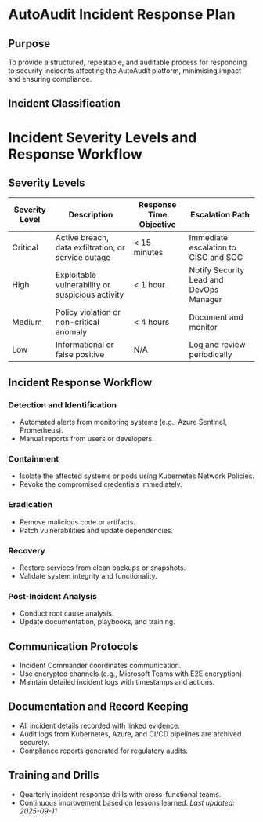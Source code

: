 # AutoAudit Incident Response Plan

## Purpose

To provide a structured, repeatable, and auditable process for responding to security incidents affecting the AutoAudit platform, minimising impact and ensuring compliance.

## Incident Classification

# Incident Severity Levels and Response Workflow

## Severity Levels

| Severity Level | Description                                   | Response Time Objective | Escalation Path                      |
|----------------|-----------------------------------------------|------------------------|------------------------------------|
| Critical       | Active breach, data exfiltration, or service outage | < 15 minutes           | Immediate escalation to CISO and SOC |
| High           | Exploitable vulnerability or suspicious activity | < 1 hour               | Notify Security Lead and DevOps Manager |
| Medium         | Policy violation or non-critical anomaly       | < 4 hours              | Document and monitor               |
| Low            | Informational or false positive                  | N/A                    | Log and review periodically       |

## Incident Response Workflow

### Detection and Identification

- Automated alerts from monitoring systems (e.g., Azure Sentinel, Prometheus).
- Manual reports from users or developers.

### Containment

- Isolate the affected systems or pods using Kubernetes Network Policies.
- Revoke the compromised credentials immediately.

### Eradication

- Remove malicious code or artifacts.
- Patch vulnerabilities and update dependencies.

### Recovery

- Restore services from clean backups or snapshots.
- Validate system integrity and functionality.

### Post-Incident Analysis

- Conduct root cause analysis.
- Update documentation, playbooks, and training.

## Communication Protocols

- Incident Commander coordinates communication.
- Use encrypted channels (e.g., Microsoft Teams with E2E encryption).
- Maintain detailed incident logs with timestamps and actions.

## Documentation and Record Keeping

- All incident details recorded with linked evidence.
- Audit logs from Kubernetes, Azure, and CI/CD pipelines are archived securely.
- Compliance reports generated for regulatory audits.

## Training and Drills

- Quarterly incident response drills with cross-functional teams.
- Continuous improvement based on lessons learned.
_Last updated: 2025-09-11_
```
